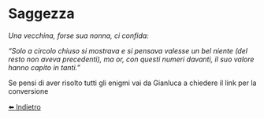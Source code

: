 # Saggezza

<i>Una vecchina, forse sua nonna, ci confida:

 “Solo a circolo chiuso si mostrava e si pensava valesse un bel niente (del resto non aveva precedenti), ma or, con questi numeri davanti, il suo valore hanno capito in tanti.”
</i>

Se pensi di aver risolto tutti gli enigmi vai da Gianluca a chiedere il link per la conversione

[⬅️ Indietro](https://github.com/jhonfreddo/missione-V/tree/main/d%20-%20bisca)

